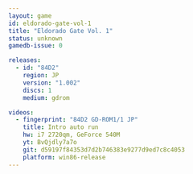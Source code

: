 ```yaml
---
layout: game
id: eldorado-gate-vol-1
title: "Eldorado Gate Vol. 1"
status: unknown
gamedb-issue: 0

releases:
  - id: "84D2"
    region: JP
    version: "1.002"
    discs: 1
    medium: gdrom

videos:
  - fingerprint: "84D2 GD-ROM1/1 JP"
    title: Intro auto run
    hw: i7 2720qm, GeForce 540M
    yt: BvQjdly7a7o
    git: d59197f84353d7d2b746383e9277d9ed7c8c4053
    platform: win86-release
---
```

